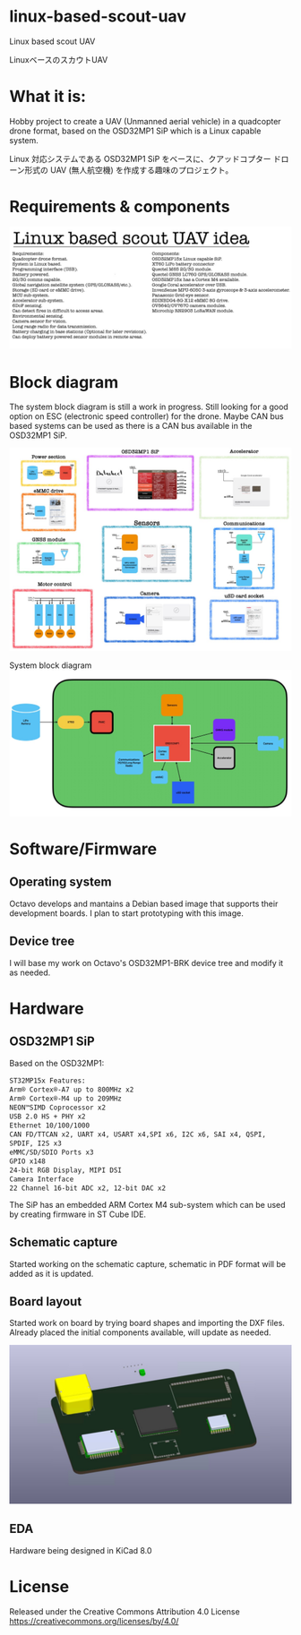 # linux-based-scout-uav
 Linux based scout UAV

 LinuxベースのスカウトUAV

# What it is:
Hobby project to create a UAV (Unmanned aerial vehicle) in a quadcopter drone format, based on the OSD32MP1 SiP which is a Linux capable system. 

Linux 対応システムである OSD32MP1 SiP をベースに、クアッドコプター ドローン形式の UAV (無人航空機) を作成する趣味のプロジェクト。

# Requirements & components
![](/doc/requirements_components_v0.6.jpg.jpeg)

# Block diagram

The system block diagram is still a work in progress.
Still looking for a good option on ESC (electronic speed controller) for the drone. Maybe CAN bus based systems can be used as there is a CAN bus available in the OSD32MP1 SiP. 

![](/doc/block_diagram_v0.8.jpeg)

System block diagram
![](/doc/system_block_diagram_v0.1.jpeg)

# Software/Firmware 

## Operating system 

Octavo develops and mantains a Debian based image that supports their development boards.  I plan to start prototyping with this image. 

## Device tree

I will base my work on Octavo's OSD32MP1-BRK device tree and modify it as needed. 

# Hardware 

## OSD32MP1 SiP

Based on the OSD32MP1: 

    ST32MP15x Features:
    Arm® Cortex®-A7 up to 800MHz x2
    Arm® Cortex®-M4 up to 209MHz
    NEON™SIMD Coprocessor x2
    USB 2.0 HS + PHY x2
    Ethernet 10/100/1000
    CAN FD/TTCAN x2, UART x4, USART x4,SPI x6, I2C x6, SAI x4, QSPI, SPDIF, I2S x3
    eMMC/SD/SDIO Ports x3
    GPIO x148
    24-bit RGB Display, MIPI DSI
    Camera Interface
    22 Channel 16-bit ADC x2, 12-bit DAC x2
 
The SiP has an embedded ARM Cortex M4 sub-system which can be used by creating firmware in ST Cube IDE. 

## Schematic capture

Started working on the schematic capture, schematic in PDF format will be added as it is updated. 

## Board layout 

Started work on board by trying board shapes and importing the DXF files. Already placed the initial components available, will update as needed. 

![](/doc/board.jpg.jpg)

## EDA

Hardware being designed in KiCad 8.0

# License

Released under the Creative Commons Attribution 4.0 License
https://creativecommons.org/licenses/by/4.0/
